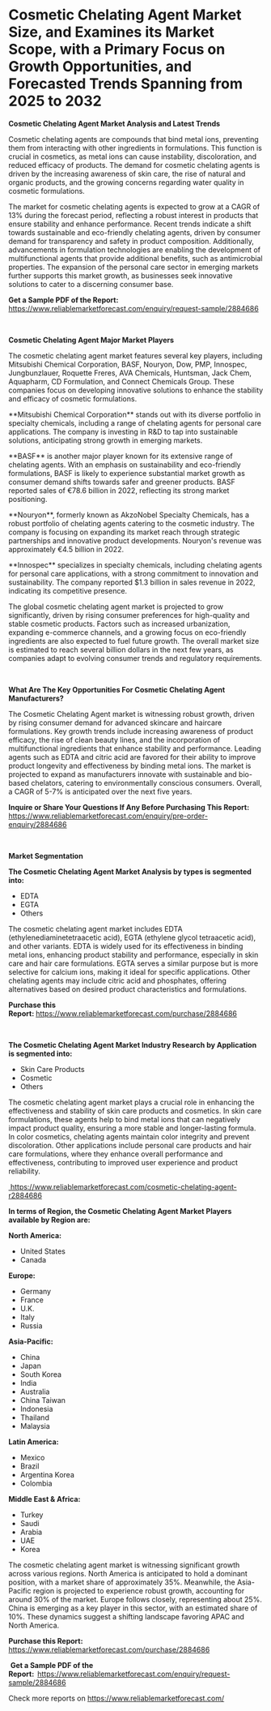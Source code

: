 <p><h1>Cosmetic Chelating Agent Market Size, and Examines its Market Scope, with a Primary Focus on Growth Opportunities, and Forecasted Trends Spanning from 2025 to 2032</h1></p><p><strong>Cosmetic Chelating Agent Market Analysis and Latest Trends</strong></p>
<p><p>Cosmetic chelating agents are compounds that bind metal ions, preventing them from interacting with other ingredients in formulations. This function is crucial in cosmetics, as metal ions can cause instability, discoloration, and reduced efficacy of products. The demand for cosmetic chelating agents is driven by the increasing awareness of skin care, the rise of natural and organic products, and the growing concerns regarding water quality in cosmetic formulations. </p><p>The market for cosmetic chelating agents is expected to grow at a CAGR of 13% during the forecast period, reflecting a robust interest in products that ensure stability and enhance performance. Recent trends indicate a shift towards sustainable and eco-friendly chelating agents, driven by consumer demand for transparency and safety in product composition. Additionally, advancements in formulation technologies are enabling the development of multifunctional agents that provide additional benefits, such as antimicrobial properties. The expansion of the personal care sector in emerging markets further supports this market growth, as businesses seek innovative solutions to cater to a discerning consumer base.</p></p>
<p><strong>Get a Sample PDF of the Report:&nbsp;</strong> <a href="https://www.reliablemarketforecast.com/enquiry/request-sample/2884686?utm_campaign=3139&utm_medium=2&utm_source=Github&utm_content=ia&utm_term=13032025&utm_id=cosmetic-chelating-agent">https://www.reliablemarketforecast.com/enquiry/request-sample/2884686</a></p>
<p>&nbsp;</p>
<p><strong>Cosmetic Chelating Agent Major Market Players</strong></p>
<p><p>The cosmetic chelating agent market features several key players, including Mitsubishi Chemical Corporation, BASF, Nouryon, Dow, PMP, Innospec, Jungbunzlauer, Roquette Freres, AVA Chemicals, Huntsman, Jack Chem, Aquapharm, CD Formulation, and Connect Chemicals Group. These companies focus on developing innovative solutions to enhance the stability and efficacy of cosmetic formulations.</p><p>**Mitsubishi Chemical Corporation** stands out with its diverse portfolio in specialty chemicals, including a range of chelating agents for personal care applications. The company is investing in R&D to tap into sustainable solutions, anticipating strong growth in emerging markets.</p><p>**BASF** is another major player known for its extensive range of chelating agents. With an emphasis on sustainability and eco-friendly formulations, BASF is likely to experience substantial market growth as consumer demand shifts towards safer and greener products. BASF reported sales of €78.6 billion in 2022, reflecting its strong market positioning.</p><p>**Nouryon**, formerly known as AkzoNobel Specialty Chemicals, has a robust portfolio of chelating agents catering to the cosmetic industry. The company is focusing on expanding its market reach through strategic partnerships and innovative product developments. Nouryon's revenue was approximately €4.5 billion in 2022.</p><p>**Innospec** specializes in specialty chemicals, including chelating agents for personal care applications, with a strong commitment to innovation and sustainability. The company reported $1.3 billion in sales revenue in 2022, indicating its competitive presence.</p><p>The global cosmetic chelating agent market is projected to grow significantly, driven by rising consumer preferences for high-quality and stable cosmetic products. Factors such as increased urbanization, expanding e-commerce channels, and a growing focus on eco-friendly ingredients are also expected to fuel future growth. The overall market size is estimated to reach several billion dollars in the next few years, as companies adapt to evolving consumer trends and regulatory requirements.</p></p>
<p>&nbsp;</p>
<p><strong>What Are The Key Opportunities For Cosmetic Chelating Agent Manufacturers?</strong></p>
<p><p>The Cosmetic Chelating Agent market is witnessing robust growth, driven by rising consumer demand for advanced skincare and haircare formulations. Key growth trends include increasing awareness of product efficacy, the rise of clean beauty lines, and the incorporation of multifunctional ingredients that enhance stability and performance. Leading agents such as EDTA and citric acid are favored for their ability to improve product longevity and effectiveness by binding metal ions. The market is projected to expand as manufacturers innovate with sustainable and bio-based chelators, catering to environmentally conscious consumers. Overall, a CAGR of 5-7% is anticipated over the next five years.</p></p>
<p><strong>Inquire or Share Your Questions If Any Before Purchasing This Report:</strong> <a href="https://www.reliablemarketforecast.com/enquiry/pre-order-enquiry/2884686?utm_campaign=3139&utm_medium=2&utm_source=Github&utm_content=ia&utm_term=13032025&utm_id=cosmetic-chelating-agent">https://www.reliablemarketforecast.com/enquiry/pre-order-enquiry/2884686</a></p>
<p>&nbsp;</p>
<p><strong>Market Segmentation</strong></p>
<p><strong>The Cosmetic Chelating Agent Market Analysis by types is segmented into:</strong></p>
<p><ul><li>EDTA</li><li>EGTA</li><li>Others</li></ul></p>
<p><p>The cosmetic chelating agent market includes EDTA (ethylenediaminetetraacetic acid), EGTA (ethylene glycol tetraacetic acid), and other variants. EDTA is widely used for its effectiveness in binding metal ions, enhancing product stability and performance, especially in skin care and hair care formulations. EGTA serves a similar purpose but is more selective for calcium ions, making it ideal for specific applications. Other chelating agents may include citric acid and phosphates, offering alternatives based on desired product characteristics and formulations.</p></p>
<p><strong>Purchase this Report:&nbsp;</strong><a href="https://www.reliablemarketforecast.com/purchase/2884686?utm_campaign=3139&utm_medium=2&utm_source=Github&utm_content=ia&utm_term=13032025&utm_id=cosmetic-chelating-agent">https://www.reliablemarketforecast.com/purchase/2884686</a></p>
<p>&nbsp;</p>
<p><strong>The Cosmetic Chelating Agent Market Industry Research by Application is segmented into:</strong></p>
<p><ul><li>Skin Care Products</li><li>Cosmetic</li><li>Others</li></ul></p>
<p><p>The cosmetic chelating agent market plays a crucial role in enhancing the effectiveness and stability of skin care products and cosmetics. In skin care formulations, these agents help to bind metal ions that can negatively impact product quality, ensuring a more stable and longer-lasting formula. In color cosmetics, chelating agents maintain color integrity and prevent discoloration. Other applications include personal care products and hair care formulations, where they enhance overall performance and effectiveness, contributing to improved user experience and product reliability.</p></p>
<p><a href="https://www.reliablemarketforecast.com/cosmetic-chelating-agent-r2884686?utm_campaign=3139&utm_medium=2&utm_source=Github&utm_content=ia&utm_term=13032025&utm_id=cosmetic-chelating-agent">&nbsp;https://www.reliablemarketforecast.com/cosmetic-chelating-agent-r2884686</a></p>
<p><strong>In terms of Region, the Cosmetic Chelating Agent Market Players available by Region are:</strong></p>
<p>
    <p> <strong> North America: </strong>
        <ul>
            <li>United States</li>
            <li>Canada</li>
        </ul>
        </p> 
    <p> <strong> Europe: </strong>
        <ul>
            <li>Germany</li>
            <li>France</li>
            <li>U.K.</li>
            <li>Italy</li>
            <li>Russia</li>
        </ul>
        </p> 
    <p> <strong> Asia-Pacific: </strong>
        <ul>
            <li>China</li>
            <li>Japan</li>
            <li>South Korea</li>
            <li>India</li>
            <li>Australia</li>
            <li>China Taiwan</li>
            <li>Indonesia</li>
            <li>Thailand</li>
            <li>Malaysia</li>
        </ul>
        </p> 
    <p> <strong> Latin America: </strong>
        <ul>
            <li>Mexico</li>
            <li>Brazil</li>
            <li>Argentina Korea</li>
            <li>Colombia</li>
        </ul>
        </p> 
    <p> <strong> Middle East & Africa: </strong>
        <ul>
            <li>Turkey</li>
            <li>Saudi</li>
            <li>Arabia</li>
            <li>UAE</li>
            <li>Korea</li>
        </ul>
    </p>
    </p>
<p><p>The cosmetic chelating agent market is witnessing significant growth across various regions. North America is anticipated to hold a dominant position, with a market share of approximately 35%. Meanwhile, the Asia-Pacific region is projected to experience robust growth, accounting for around 30% of the market. Europe follows closely, representing about 25%. China is emerging as a key player in this sector, with an estimated share of 10%. These dynamics suggest a shifting landscape favoring APAC and North America.</p></p>
<p><strong>Purchase this Report: </strong><a href="https://www.reliablemarketforecast.com/purchase/2884686?utm_campaign=3139&utm_medium=2&utm_source=Github&utm_content=ia&utm_term=13032025&utm_id=cosmetic-chelating-agent">https://www.reliablemarketforecast.com/purchase/2884686</a></p>
<p>&nbsp;<strong>Get a Sample PDF of the Report:&nbsp;&nbsp;</strong><a href="https://www.reliablemarketforecast.com/enquiry/request-sample/2884686?utm_campaign=3139&utm_medium=2&utm_source=Github&utm_content=ia&utm_term=13032025&utm_id=cosmetic-chelating-agent">https://www.reliablemarketforecast.com/enquiry/request-sample/2884686</a></p>
<p><strong></strong></p>
<p>Check more reports on <a href="https://www.reliablemarketforecast.com/?utm_campaign=3139&utm_medium=2&utm_source=Github&utm_content=ia&utm_term=13032025&utm_id=cosmetic-chelating-agent">https://www.reliablemarketforecast.com/</a></p>